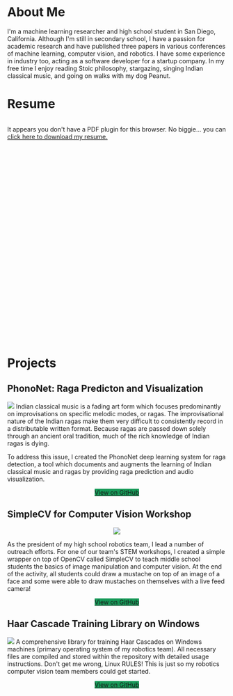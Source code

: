 # About Me
I'm a machine learning researcher and high school student in San Diego, California. Although I'm still in secondary school, I have a passion for academic research and have published three papers in various conferences of machine learning, computer vision, and robotics. I have some experience in industry too, acting as a software developer for a startup company. In my free time I enjoy reading Stoic philosophy, stargazing, singing Indian classical music, and going on walks with my dog Peanut.

# Resume
<div style="width:100%; padding-bottom:100%; position:relative;">
<object data="/Resume.pdf" type="application/pdf" width="100%" height="100%" style="position: absolute; top: 0; bottom: 0; left: 0; right: 0;">
    <p>It appears you don't have a PDF plugin for this browser.
        No biggie... you can <a href="/Resume.pdf">click here to
            download my resume.</a></p>
</object>
</div>

# Projects

## PhonoNet: Raga Predicton and Visualization
![](https://lh3.googleusercontent.com/EoNKE8b7FQkCOBxHxmXUZAptZm1AKS01fHUyQ6umVR6KwQJmx7ArXIcu0laCecf2NDjIsiMg6wdAlQ5qnm5lR0D8P48zKcUFMjYNOSK5-qEa-AHq76_lU_TfHUmD-Co01KN433zX8M-I3r0yjxbFQnWc0sEmXt6ZjMjuQ-M4u6GsObNdSL_LkgbuTzZB9i9PgOV_kTPvfaSx8tjwD2OIUaM4PVBD2WJqwchdg34AUBlmokizuNChHHMc0QGOPdmkfWjhPNUHo5xfm8uUR0PFz3IbnmBkeKAFI8Vq4mW_P10AO_4XYTrXBlG6fA4blyjLrBwCdiL91Nd62KWF91Z4Z3maWxIlMjU-5eNnEN0N2T_j5zrFHX2kY38OdnRh23Vv4atfMHgoZFs88JLoHPlzIYNWHvibcDqS1etbF1uc038WedRjVu6rTYCe-2MKSSAtCamACTHhXmg50Uc2XWFuWKlvuVjfGFJY8bVCb2sO2oyy-fMmsMKypH2lrhYfd3v5VVRfnsCe2yQXbcdYPJOGPlD9KSWqoqMXLFww0nj8V8GcECFsas7vmS7NpDoeHHPIkDdo3fZW_dCoTWD1ZbP-ijKCBq80YWPwdLsZNyEs8gj7caCoKAIjL2OuYyC4Jg4bZ17CIUpIfORnneqyBBjN92L7YmxtLWp0=w1442-h920-no?style=centerme)
Indian classical music is a fading art form which focuses predominantly on improvisations on specific melodic modes, or ragas. The improvisational nature of the Indian ragas make them very difficult to consistently record in a distributable written format. Because ragas are passed down solely through an ancient oral tradition, much of the rich knowledge of Indian ragas is dying. 

To address this issue, I created the PhonoNet deep learning system for raga detection, a tool which documents and augments the learning of Indian classical music and ragas by providing raga prediction and audio visualization. 

<center>
<a href="https://github.com/sauhaardac/RagaAnalyzer" class="btn" style="background-color: #159957;">View on GitHub</a>
</center>

## SimpleCV for Computer Vision Workshop
<center>
<img src="https://lh3.googleusercontent.com/s5z0n2HKKlqkr2exDPA87TXgrasopPftNlaqIk7ynclknQxLOvWd28imjhmKA2xkRPnuJU85d1Jd_CCHz6_a7f3XVl2rPnuj3b4-qSAHfRuFyAnw7TDmDcTuKvmpAjT7ka5A-SEvPxBY4aVF33ZkjUuq4yGly7oBv3aucN2eSR24wo51w4RMHlct3qbBif5iRTD8GkILEbe4YLtEifDTNHrigo6Ksi4H-QUimU2nmqin2IeVkp0u318VqK1haLvKtMc65cI_gs_i7aIJVqS3IkJunyCW_YQsXTrQyFdkVpmV3rSVn5mTRhRNS8wFH0PqAzdVs0n2JDo439m-jnDdCzsiezfxqjoizLFRJZ8pGbG_bHdekTgOGOdsM9k8tJIBjsw5cZ0kiRGPcS5jquNGUbfkgctN8oCwtRVg8J3DyaXHD2DMqUwzEbWL5Dfm8wTjL7bB45sEKnzCt0vHtkdAtoQb51yq7oYnbe7iThstb5H5d1PZKlRtdOj1iDPRCiD6hlYRFGj3Mg8VmzIDvTVLlGBmlSMRFZKUhFxr8QTu8BPpZ9Wcqreg-cSkjjBkSfyEe6uyw6aIp4EKuAGqujzi38TEmnDLidkBxp8P11rTmsZ2VLFPeKL3Y22NOQUY4Hpksdjci45Nok69FYRjIMRdecdVInbIMCWx=w287-h380-no?style=centerme">
</img>
</center>

As the president of my high school robotics team, I lead a number of outreach efforts. For one of our team's STEM workshops, I created a simple wrapper on top of OpenCV called SimpleCV to teach middle school students the basics of image manipulation and computer vision. At the end of the activity, all students could draw a mustache on top of an image of a face and some were able to draw mustaches on themselves with a live feed camera!

<center>
<a href="https://github.com/sauhaardac/A-New-Vision-Workshop" class="btn" style="background-color: #159957;">View on GitHub</a>
</center>

## Haar Cascade Training Library on Windows
![](https://camo.githubusercontent.com/6c87033af321b0c113ac6436e015b655d42d7f5c/68747470733a2f2f6c68332e676f6f676c6575736572636f6e74656e742e636f6d2f2d357475746154415843586f2f562d3748737775644d55492f41414141414141414a66492f32723742324a2d50474a3871503759526f6b626c7876354f6a4e6a32566c774867434c63422f73302f696d6167652e706e67)
A comprehensive library for training Haar Cascades on Windows machines (primary operating system of my robotics team). All necessary files are compiled and stored within the repository with detailed usage instructions. Don't get me wrong, Linux RULES! This is just so my robotics computer vision team members could get started.

<center>
<a href="https://github.com/sauhaardac/Haar-Training" class="btn" style="background-color: #159957;">View on GitHub</a>
</center>
